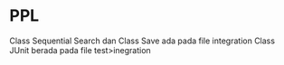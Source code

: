 # PPL
Class Sequential Search dan Class Save ada pada file integration
Class JUnit berada pada file test>inegration
